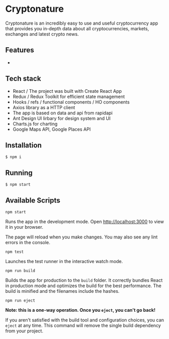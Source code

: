 # Cryptonature

Cryptonature is an incredibly easy to use and useful cryptocurrency app that provides you in-depth data about all cryptocurrencies, markets, exchanges and latest crypto news.

## Features

* 
## Tech stack

* React / The project was built with Create React App
* Redux / Redux Toolkit for efficient state management
* Hooks / refs / functional components / HO components
* Axios library as a HTTP client
* The app is based on data and api from rapidapi
* Ant Design UI lirbary for design system and UI
* Charts.js for charting
* Google Maps API, Google Places API

## Installation

    $ npm i

## Running

    $ npm start

## Available Scripts

    npm start

  Runs the app in the development mode.
  Open [http://localhost:3000](http://localhost:3000) to view it in your browser.

  The page will reload when you make changes.
  You may also see any lint errors in the console.

    npm test

  Launches the test runner in the interactive watch mode.

    npm run build

  Builds the app for production to the `build` folder.
  It correctly bundles React in production mode and optimizes the build for the best performance.
  The build is minified and the filenames include the hashes.

    npm run eject

  **Note: this is a one-way operation. Once you `eject`, you can't go back!**

  If you aren't satisfied with the build tool and configuration choices, you can `eject` at any time. 
  This command will remove the single build dependency from your project.